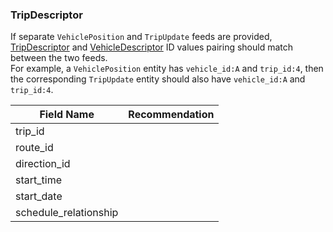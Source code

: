 ### TripDescriptor

If separate `VehiclePosition` and `TripUpdate` feeds are provided, [TripDescriptor](#TripDescriptor) and [VehicleDescriptor](#VehicleDescriptor) ID values pairing should match between the two feeds.<br/>For example, a `VehiclePosition` entity has `vehicle_id:A` and `trip_id:4`, then the corresponding `TripUpdate` entity should also have `vehicle_id:A` and `trip_id:4`.

| Field Name | Recommendation |
| --- | --- |
| trip_id | |
| route_id | |
| direction_id | |
| start_time | |
| start_date | |
| schedule_relationship | |

